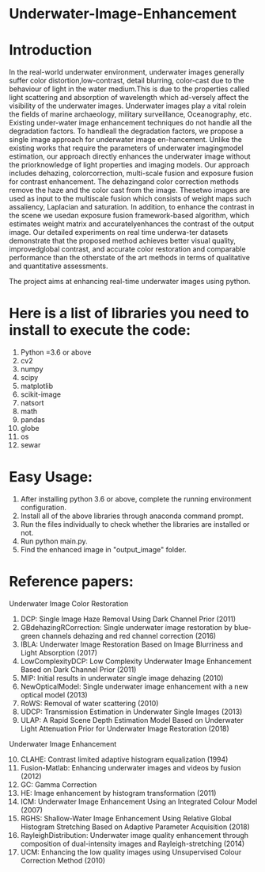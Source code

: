 # Underwater-Image-Enhancement

# Introduction
In the real-world underwater environment, underwater images generally suffer color distortion,low-contrast, detail blurring, color-cast due to the behaviour of light in the water medium.This is due to the properties called light scattering and absorption of wavelength which ad-versely affect the visibility of the underwater images. Underwater images 
play a vital rolein the fields of marine archaeology, military surveillance, Oceanography, etc. Existing under-water image enhancement techniques do not handle all the degradation factors. To handleall the degradation factors, we propose a single image approach for underwater image en-hancement.  Unlike the existing works that require the parameters of underwater imagingmodel estimation, our approach directly enhances the underwater image without the priorknowledge of light properties and imaging models.  Our approach includes dehazing, colorcorrection, multi-scale fusion and exposure fusion for contrast enhancement. The dehazingand color correction methods remove the haze and the color cast from the image.  Thesetwo images are used as input to the multiscale fusion which consists of weight maps such assaliency, Laplacian and saturation. In addition, to enhance the contrast in the scene we usedan exposure fusion framework-based algorithm, which estimates weight matrix and accuratelyenhances the contrast of the output image. Our detailed experiments on real time underwa-ter datasets demonstrate that the proposed method achieves better visual quality, improvedglobal contrast, and accurate color restoration and comparable performance than the otherstate of the art methods in terms of qualitative and quantitative assessments.

The project aims at enhancing real-time underwater images using python.
  
# Here is a list of libraries you need to install to execute the code:

1) Python =3.6 or above
2) cv2
3) numpy 
4) scipy
5) matplotlib
6) scikit-image
7) natsort
8) math
9) pandas
10) globe
11) os
12) sewar


# Easy Usage:

1. After installing python 3.6 or above, 
      complete the running environment configuration.
2. Install all of the above libraries through anaconda command prompt. 
3. Run the files individually to check whether the libraries are installed or not.
4. Run python main.py.
5. Find the enhanced image in "output_image" folder. 


# Reference papers:
Underwater Image Color Restoration

1) DCP: Single Image Haze Removal Using Dark Channel Prior (2011)
2) GBdehazingRCorrection: Single underwater image restoration by blue-green channels dehazing and red channel correction (2016)
3) IBLA: Underwater Image Restoration Based on Image Blurriness and Light Absorption (2017)
4) LowComplexityDCP: Low Complexity Underwater Image Enhancement Based on Dark Channel Prior (2011)
5) MIP: Initial results in underwater single image dehazing (2010)
6) NewOpticalModel: Single underwater image enhancement with a new optical model (2013)
7) RoWS: Removal of water scattering (2010)
8) UDCP: Transmission Estimation in Underwater Single Images (2013)
9) ULAP: A Rapid Scene Depth Estimation Model Based on Underwater Light Attenuation Prior for Underwater Image Restoration (2018)

Underwater Image Enhancement

10) CLAHE: Contrast limited adaptive histogram equalization (1994)
11) Fusion-Matlab: Enhancing underwater images and videos by fusion (2012)
12) GC: Gamma Correction
13) HE: Image enhancement by histogram transformation (2011)
14) ICM: Underwater Image Enhancement Using an Integrated Colour Model (2007)
15) RGHS: Shallow-Water Image Enhancement Using Relative Global Histogram Stretching Based on Adaptive Parameter Acquisition (2018)
16) RayleighDistribution: Underwater image quality enhancement through composition of dual-intensity images and Rayleigh-stretching (2014)
17) UCM: Enhancing the low quality images using Unsupervised Colour Correction Method (2010)
